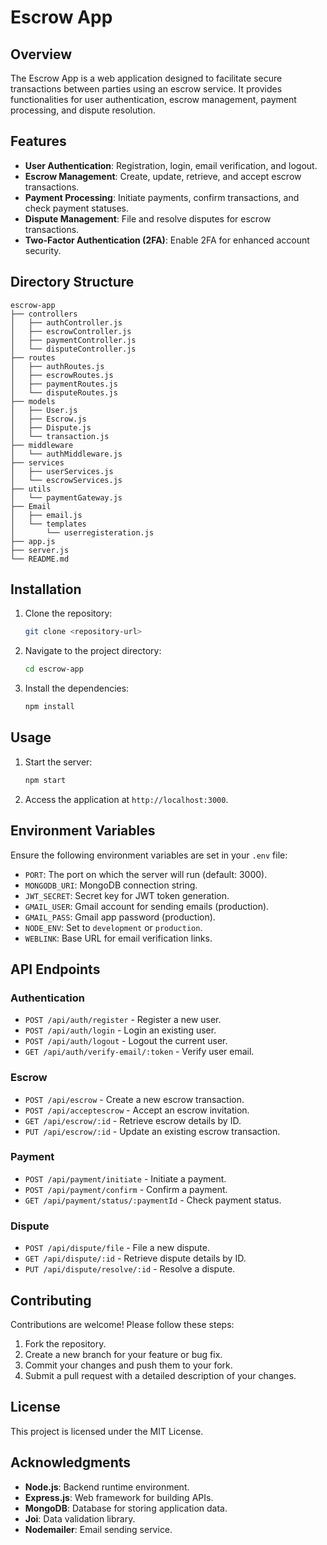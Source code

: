 # Escrow App

## Overview

The Escrow App is a web application designed to facilitate secure transactions between parties using an escrow service. It provides functionalities for user authentication, escrow management, payment processing, and dispute resolution.

## Features

- **User Authentication**: Registration, login, email verification, and logout.
- **Escrow Management**: Create, update, retrieve, and accept escrow transactions.
- **Payment Processing**: Initiate payments, confirm transactions, and check payment statuses.
- **Dispute Management**: File and resolve disputes for escrow transactions.
- **Two-Factor Authentication (2FA)**: Enable 2FA for enhanced account security.

## Directory Structure

```
escrow-app
├── controllers
│   ├── authController.js
│   ├── escrowController.js
│   ├── paymentController.js
│   └── disputeController.js
├── routes
│   ├── authRoutes.js
│   ├── escrowRoutes.js
│   ├── paymentRoutes.js
│   └── disputeRoutes.js
├── models
│   ├── User.js
│   ├── Escrow.js
│   ├── Dispute.js
│   └── transaction.js
├── middleware
│   └── authMiddleware.js
├── services
│   ├── userServices.js
│   └── escrowServices.js
├── utils
│   └── paymentGateway.js
├── Email
│   ├── email.js
│   └── templates
│       └── userregisteration.js
├── app.js
├── server.js
└── README.md
```

## Installation

1. Clone the repository:
   ```bash
   git clone <repository-url>
   ```
2. Navigate to the project directory:
   ```bash
   cd escrow-app
   ```
3. Install the dependencies:
   ```bash
   npm install
   ```

## Usage

1. Start the server:
   ```bash
   npm start
   ```
2. Access the application at `http://localhost:3000`.

## Environment Variables

Ensure the following environment variables are set in your `.env` file:

- `PORT`: The port on which the server will run (default: 3000).
- `MONGODB_URI`: MongoDB connection string.
- `JWT_SECRET`: Secret key for JWT token generation.
- `GMAIL_USER`: Gmail account for sending emails (production).
- `GMAIL_PASS`: Gmail app password (production).
- `NODE_ENV`: Set to `development` or `production`.
- `WEBLINK`: Base URL for email verification links.

## API Endpoints

### Authentication

- `POST /api/auth/register` - Register a new user.
- `POST /api/auth/login` - Login an existing user.
- `POST /api/auth/logout` - Logout the current user.
- `GET /api/auth/verify-email/:token` - Verify user email.

### Escrow

- `POST /api/escrow` - Create a new escrow transaction.
- `POST /api/acceptescrow` - Accept an escrow invitation.
- `GET /api/escrow/:id` - Retrieve escrow details by ID.
- `PUT /api/escrow/:id` - Update an existing escrow transaction.

### Payment

- `POST /api/payment/initiate` - Initiate a payment.
- `POST /api/payment/confirm` - Confirm a payment.
- `GET /api/payment/status/:paymentId` - Check payment status.

### Dispute

- `POST /api/dispute/file` - File a new dispute.
- `GET /api/dispute/:id` - Retrieve dispute details by ID.
- `PUT /api/dispute/resolve/:id` - Resolve a dispute.

## Contributing

Contributions are welcome! Please follow these steps:

1. Fork the repository.
2. Create a new branch for your feature or bug fix.
3. Commit your changes and push them to your fork.
4. Submit a pull request with a detailed description of your changes.

## License

This project is licensed under the MIT License.

## Acknowledgments

- **Node.js**: Backend runtime environment.
- **Express.js**: Web framework for building APIs.
- **MongoDB**: Database for storing application data.
- **Joi**: Data validation library.
- **Nodemailer**: Email sending service.
